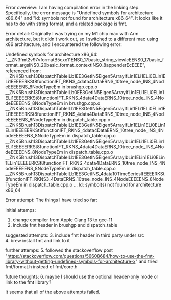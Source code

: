Error overview: I am having compilation error in the linking step. Specifically, the error message is "Undefined symbols for architecture x86_64" and "ld: symbols not found for architecture x86_64". It looks like it has to do with string format, and a related package is fmt.  

Error detail: Originally I was trying on my M1 chip mac with Arm architecture, but it didn't work out, so I switched to a different mac using x86 architecture, and I encountered the following error:

Undefined symbols for architecture x86_64:
  "__ZN3fmt2v97vformatB5cxx11ENS0_17basic_string_viewIcEENS0_17basic_format_argsINS0_20basic_format_contextINS0_8appenderEcEEEE", referenced from:
      __ZNK5Brush13DispatchTableILb1EE3GetIN5Eigen5ArrayIfLin1ELi1ELi0ELin1ELi1EEEEERKSt8functionIFT_RKNS_4data4DataERNS_10tree_node_INS_4NodeEEEEENS_8NodeTypeEm in brushgp.cpp.o
      __ZNK5Brush13DispatchTableILb0EE3GetIN5Eigen5ArrayIfLin1ELi1ELi0ELin1ELi1EEEEERKSt8functionIFT_RKNS_4data4DataERNS_10tree_node_INS_4NodeEEEEENS_8NodeTypeEm in brushgp.cpp.o
      __ZNK5Brush13DispatchTableILb1EE3GetIN5Eigen5ArrayIfLin1ELi1ELi0ELin1ELi1EEEEERKSt8functionIFT_RKNS_4data4DataERNS_10tree_node_INS_4NodeEEEEENS_8NodeTypeEm in dispatch_table.cpp.o
      __ZNK5Brush13DispatchTableILb1EE3GetIN5Eigen5ArrayIfLin1ELin1ELi0ELin1ELin1EEEEERKSt8functionIFT_RKNS_4data4DataERNS_10tree_node_INS_4NodeEEEEENS_8NodeTypeEm in dispatch_table.cpp.o
      __ZNK5Brush13DispatchTableILb1EE3GetIN5Eigen5ArrayIbLin1ELi1ELi0ELin1ELi1EEEEERKSt8functionIFT_RKNS_4data4DataERNS_10tree_node_INS_4NodeEEEEENS_8NodeTypeEm in dispatch_table.cpp.o
      __ZNK5Brush13DispatchTableILb1EE3GetIN5Eigen5ArrayIbLin1ELin1ELi0ELin1ELin1EEEEERKSt8functionIFT_RKNS_4data4DataERNS_10tree_node_INS_4NodeEEEEENS_8NodeTypeEm in dispatch_table.cpp.o
      __ZNK5Brush13DispatchTableILb1EE3GetINS_4data10TimeSeriesIfEEEERKSt8functionIFT_RKNS3_4DataERNS_10tree_node_INS_4NodeEEEEENS_8NodeTypeEm in dispatch_table.cpp.o
      ...
ld: symbol(s) not found for architecture x86_64 

Error attempt: The things I have tried so far:

initial attemps:
1. change compiler from Apple Clang 13 to gcc-11
2. include fmt header in brushgp and dispatch_table
 
suggested attempts:
3. include fmt header in third party under src  
4. brew install fmt and link to it

further attemps:
5. followed the stackoverflow post "https://stackoverflow.com/questions/56608684/how-to-use-the-fmt-library-without-getting-undefined-symbols-for-architecture-x" and tried fmt/format.h instead of fmt/core.h

future thoughts:
6. maybe I should use the optional header-only mode or link to the fmt library?

It seems that all of the above attempts failed.
